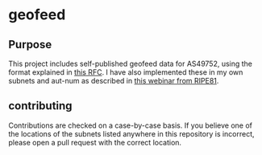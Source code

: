 # geofeed

## Purpose
This project includes self-published geofeed data for AS49752, using the format explained in [this RFC](https://www.rfc-editor.org/rfc/rfc8805.html).
I have also implemented these in my own subnets and aut-num as described in [this webinar from RIPE81](https://ripe81.ripe.net/presentations/27-RIPE81_geofeeds_discovery.pdf).

## contributing

Contributions are checked on a case-by-case basis. If you believe one of the locations of the subnets listed anywhere in this repository is incorrect, please open a pull request with the correct location.
